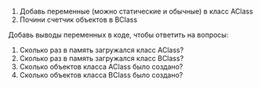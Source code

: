 1. Добавь переменные (можно статические и обычные) в класс AClass
2. Почини счетчик объектов в BClass

Добавь выводы переменных в коде, чтобы ответить на вопросы:
1) Сколько раз в память загружался класс AClass?
2) Сколько раз в память загружался класс BClass?
3) Сколько объектов класса AClass было создано?
4) Сколько объектов класса BClass было создано?